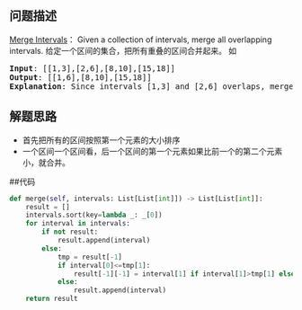 ## 问题描述
[Merge Intervals](https://leetcode.com/problems/merge-intervals/ )：
Given a collection of intervals, merge all overlapping intervals.
给定一个区间的集合，把所有重叠的区间合并起来。
如
<pre>
<strong>Input</strong>: [[1,3],[2,6],[8,10],[15,18]]
<strong>Output</strong>: [[1,6],[8,10],[15,18]]
<strong>Explanation</strong>: Since intervals [1,3] and [2,6] overlaps, merge them into [1,6].
</pre>

## 解题思路
- 首先把所有的区间按照第一个元素的大小排序
- 一个区间一个区间看，后一个区间的第一个元素如果比前一个的第二个元素小，就合并。

##代码
```python
def merge(self, intervals: List[List[int]]) -> List[List[int]]:
    result = []
    intervals.sort(key=lambda _: _[0])
    for interval in intervals:
        if not result:
            result.append(interval)
        else:
            tmp = result[-1]
            if interval[0]<=tmp[1]:
                result[-1][-1] = interval[1] if interval[1]>tmp[1] else tmp[1]
            else:
                result.append(interval)
    return result
```

